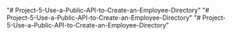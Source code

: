 "# Project-5-Use-a-Public-API-to-Create-an-Employee-Directory" 
"# Project-5-Use-a-Public-API-to-Create-an-Employee-Directory" 
"# Project-5-Use-a-Public-API-to-Create-an-Employee-Directory" 
